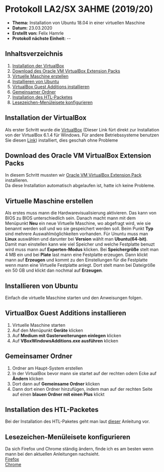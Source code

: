 # Protokoll LA2/SX 3AHME (2019/20)

* **Thema:** Installation von Ubuntu 18.04 in einer virtuellen Maschine
* **Datum:** 23.03.2020
* **Erstellt von:** Felix Hamrle
* **Protokoll nächste Einheit:** --

## Inhaltsverzeichnis
1. [Installation der VirtualBox](#installation-der-virtualbox)    
2. [Download des Oracle VM VirtualBox Extension Packs](#download-des-oracle-vm-virtualbox-extension-packs)  
3. [Virtuelle Maschine erstellen](#virtuelle-maschine-erstellen)   
4. [Installieren von Ubuntu](#installieren-von-ubuntu)  
5. [VirtualBox Guest Additions installieren](#virtualbox-guest-additions-installieren)  
5. [Gemeinsamer Ordner](#gemeinsamer-ordner) 
5. [Installation des HTL-Packetes](#installation-des-htl-packetes)  
5. [Lesezeichen-Menüleisete konfigurieren](#lesezeichen-menüleisete-konfigurieren)  

## Installation der VirtualBox

Als erster Schritt wurde die [VirtualBox](https://download.virtualbox.org/virtualbox/6.1.4/VirtualBox-6.1.4-136177-Win.exe) (Dieser Link fürt direkt zur Installation von der VirtualBox 6.1.4 für Windows. Für andere Betriebssysteme benutzen Sie diesen [Link](https://www.virtualbox.org/wiki/Downloads)) installiert, dies geschah ohne Probleme  

## Download des Oracle VM VirtualBox Extension Packs

In diesem Schritt mussten wir [Oracle VM VirtualBox Extension Pack](https://download.virtualbox.org/virtualbox/6.1.4/Oracle_VM_VirtualBox_Extension_Pack-6.1.4.vbox-extpack) installieren.  
Da diese Installation automatisch abgelaufen ist, hatte ich keine Probleme.

## Virtuelle Maschine erstellen

Als erstes muss mann die Hardwarevisualisierung aktivieren. Das kann von BIOS zu BIOS unterschiedlich sein. Danach macht mann mit dem Menüpunkt **Neu** ein neue Virtuelle Maschine, wo abgefragt wird, wie sie benannt werden soll und wo sie gespeichert werden soll. Beim Punkt **Typ** sind mehrere Auswahlmöglichkeiten vorhanden. Für Ununtu muss man **Linux** auswählen und darunter bei **Version** wählt man **Ubuntu(64-bit)**. Damit man einstellen kann wie viel Speicher und welche Festplatte benuzt wird muss mann auf **Experten-Modus** klicken. Bei **Speichergröße** stelt man 4 MB ein und bei **Plate** last mann eine Festplatte erzeugen. Dann klickt mann auf **Erzeugen** und kommt zu den Einstellungen für die Festplatte wenn mann eine Virtuelle Festplatte anlegt. Dort stelt mann bei Dateigröße ein 50 GB und klickt dan nochmal auf **Erzeugen**.

## Installieren von Ubuntu

Einfach die virtuelle Maschine starten und den Anweisungen folgen.

## VirtualBox Guest Additions installieren

1) Virtuelle Maschine starten
1) Auf den Menüpunkt **Geräte** klicken
1) Auf **Medium mit Gasterweiterungen einlegen** klicken
1) Auf **VBoxWindowsAdditions.exe ausführen** klicken

## Gemeinsamer Ordner 

1) Ordner am Haupt-System erstellen
1) In der VirtualBox bevor mann sie startet auf der rechten odern Ecke auf **Ändern** klicken
1) Dort dann auf **Gemeinsame Ordner** klicken
1) Dann dort einen Ordner hinzufügen, indem man auf der rechten Seite auf einen **blauen Ordner mit einen Plus** klickt

## Installation des HTL-Packetes

Bei der Installation des HTL-Paketes geht man laut [dieser](http://www.htl-mechatronik.at/ubuntu-htl/readme) Anleitung vor.

## Lesezeichen-Menüleisete konfigurieren

Da sich Firefox und Chrome ständig ändern, finde ich es am besten wenn mann bei den aktuellen Anleitungen nachsieht.  
[Firefox](https://support.mozilla.org/de/kb/Lesezeichen-sichern-und-wiederherstellen)  
[Chrome](https://support.google.com/chrome/answer/96816?hl=de)

